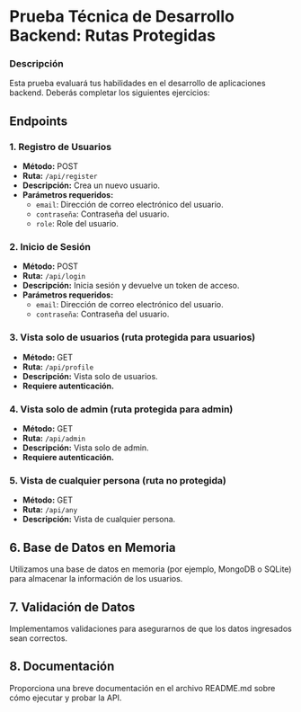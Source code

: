 # Prueba Técnica de Desarrollo Backend: Rutas Protegidas

### Descripción  
Esta prueba evaluará tus habilidades en el desarrollo de aplicaciones backend. Deberás completar los siguientes ejercicios:

## Endpoints

### 1. Registro de Usuarios
- **Método:** POST
- **Ruta:** `/api/register`
- **Descripción:** Crea un nuevo usuario.
- **Parámetros requeridos:**
  - `email`: Dirección de correo electrónico del usuario.
  - `contraseña`: Contraseña del usuario.
  - `role`: Role del usuario.

### 2. Inicio de Sesión
- **Método:** POST
- **Ruta:** `/api/login`
- **Descripción:** Inicia sesión y devuelve un token de acceso.
- **Parámetros requeridos:**
  - `email`: Dirección de correo electrónico del usuario.
  - `contraseña`: Contraseña del usuario.

### 3. Vista solo de usuarios (ruta protegida para usuarios)
- **Método:** GET
- **Ruta:** `/api/profile`
- **Descripción:** Vista solo de usuarios.
- **Requiere autenticación.**

### 4. Vista solo de admin (ruta protegida para admin)
- **Método:** GET
- **Ruta:** `/api/admin`
- **Descripción:** Vista solo de admin.
- **Requiere autenticación.**
  
### 5. Vista de cualquier persona (ruta no protegida)
- **Método:** GET
- **Ruta:** `/api/any`
- **Descripción:** Vista de cualquier persona.

## 6. Base de Datos en Memoria
Utilizamos una base de datos en memoria (por ejemplo, MongoDB o SQLite) para almacenar la información de los usuarios.

## 7. Validación de Datos
Implementamos validaciones para asegurarnos de que los datos ingresados sean correctos.

## 8. Documentación  
Proporciona una breve documentación en el archivo README.md sobre cómo ejecutar y probar la API.
